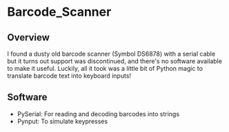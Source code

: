 # Barcode_Scanner

## Overview
I found a dusty old barcode scanner (Symbol DS6878) with a serial cable but it turns out support was discontinued, and there's no software available to make it useful. Luckily, all it took was a little bit of Python magic to translate barcode text into keyboard inputs!

## Software
- PySerial: For reading and decoding barcodes into strings
- Pynput: To simulate keypresses
